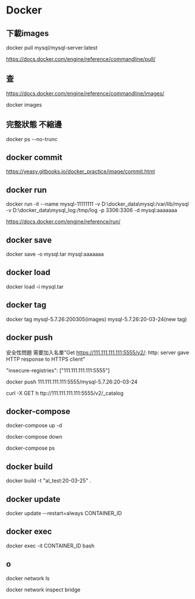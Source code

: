 # Docker


## 下載images
docker pull mysql/mysql-server:latest

https://docs.docker.com/engine/reference/commandline/pull/

## 查
https://docs.docker.com/engine/reference/commandline/images/

docker images



## 完整狀態 不縮邊
docker ps --no-trunc

## docker commit
https://yeasy.gitbooks.io/docker_practice/image/commit.html

## docker run

docker run -it --name mysql-11111111 -v D:\docker_data\mysql:/var/lib/mysql -v D:\docker_data\mysql_log:/tmp/log  -p 3306:3306 -d 
mysql:aaaaaaa

https://docs.docker.com/engine/reference/run/

## docker save

docker save -o mysql.tar mysql:aaaaaaa

## docker load

docker load -i mysql.tar

## docker tag

docker tag mysql-5.7.26:200305(images) mysql-5.7.26:20-03-24(new tag)

## docker push

安全性問題 需要加入名單"Get https://111.111.111.111:5555/v2/: http: server gave HTTP response to HTTPS client"

"insecure-registries": ["111.111.111.111:5555"]

docker push 111.111.111.111:5555/mysql-5.7.26:20-03-24

curl -X GET h ttp://111.111.111.111:5555/v2/_catalog


## docker-compose

docker-compose up -d

docker-compose down

docker-compose ps

## docker build

docker build -t "al_test:20-03-25" .

## docker update
docker update --restart=always CONTAINER_ID
  
## docker exec
docker exec -it CONTAINER_ID bash


## o
docker network ls

docker network inspect bridge

